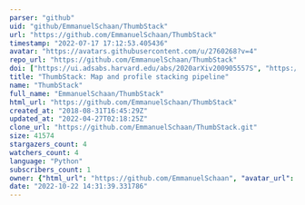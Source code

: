```yaml
---
parser: "github"
uid: "github/EmmanuelSchaan/ThumbStack"
url: "https://github.com/EmmanuelSchaan/ThumbStack"
timestamp: "2022-07-17 17:12:53.405436"
avatar: "https://avatars.githubusercontent.com/u/2760268?v=4"
repo_url: "https://github.com/EmmanuelSchaan/ThumbStack"
doi: ["https://ui.adsabs.harvard.edu/abs/2020arXiv200905557S", "https://ui.adsabs.harvard.edu/abs/2021ascl.soft02004S/abstract"]
title: "ThumbStack: Map and profile stacking pipeline"
name: "ThumbStack"
full_name: "EmmanuelSchaan/ThumbStack"
html_url: "https://github.com/EmmanuelSchaan/ThumbStack"
created_at: "2018-08-31T16:45:29Z"
updated_at: "2022-04-27T02:18:25Z"
clone_url: "https://github.com/EmmanuelSchaan/ThumbStack.git"
size: 41574
stargazers_count: 4
watchers_count: 4
language: "Python"
subscribers_count: 1
owner: {"html_url": "https://github.com/EmmanuelSchaan", "avatar_url": "https://avatars.githubusercontent.com/u/2760268?v=4", "login": "EmmanuelSchaan", "type": "User"}
date: "2022-10-22 14:31:39.331786"
---
```

